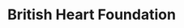 ---
title: "British Heart Foundation"
url: /grantham/british-heart-foundation/
shop: Gebrauchtwaren
---